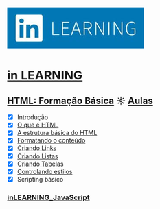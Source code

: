 # ![inlearning.jpeg](https://github.com/kakanew/inLEARNING_JavaScript/blob/master/inlearning.jpeg?raw=true)

# [in LEARNING](https://www.linkedin.com/learning/me)

## [HTML: Formação Básica](https://github.com/kakanew/inLEARNING_JavaScript/tree/master/HTML_Basico) ☼ [Aulas](https://www.linkedin.com/learning/html-formacao-basica)

- [x] Introdução
- [x] [O que é HTML](https://github.com/kakanew/inLEARNING_JavaScript/tree/master/HTML_Basico/01_Introducao)
- [x] [A estrutura básica do HTML](https://github.com/kakanew/inLEARNING_JavaScript/tree/master/HTML_Basico/02_HTML)
- [x] [Formatando o conteúdo](https://github.com/kakanew/inLEARNING_JavaScript/tree/master/HTML_Basico/03_Formatando_Conteudo)
- [x] [Criando Links](https://github.com/kakanew/inLEARNING_JavaScript/tree/master/HTML_Basico/04_Links)
- [x] [Criando Listas](https://github.com/kakanew/inLEARNING_JavaScript/tree/master/HTML_Basico/05_Listas)
- [x] [Criando Tabelas](https://github.com/kakanew/inLEARNING_JavaScript/tree/master/HTML_Basico/06_Tabelas)
- [x] [Controlando estilos](https://github.com/kakanew/inLEARNING_JavaScript/tree/master/HTML_Basico/07_Estilos)
- [x] Scripting básico

### [inLEARNING_JavaScript](https://github.com/kakanew/inLEARNING_JavaScript)

